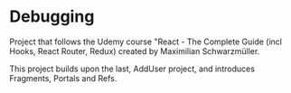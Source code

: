 # Debugging

Project that follows the Udemy course "React - The Complete Guide (incl Hooks, React Router, Redux) created by Maximilian Schwarzmüller.

This project builds upon the last, AddUser project, and introduces Fragments, Portals and Refs.
